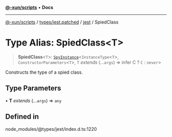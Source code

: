 [**@-xun/scripts**](../../../../../README.md) • **Docs**

***

[@-xun/scripts](../../../../../README.md) / [types/jest.patched](../../../README.md) / [jest](../README.md) / SpiedClass

# Type Alias: SpiedClass\<T\>

> **SpiedClass**\<`T`\>: [`SpyInstance`](../interfaces/SpyInstance.md)\<`InstanceType`\<`T`\>, `ConstructorParameters`\<`T`\>, `T` *extends* (...`args`) => infer C ? `C` : `never`\>

Constructs the type of a spied class.

## Type Parameters

• **T** *extends* (...`args`) => `any`

## Defined in

node\_modules/@types/jest/index.d.ts:1220
